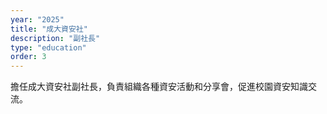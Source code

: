 ```yaml
---
year: "2025"
title: "成大資安社"
description: "副社長"
type: "education"
order: 3
---
```

擔任成大資安社副社長，負責組織各種資安活動和分享會，促進校園資安知識交流。
